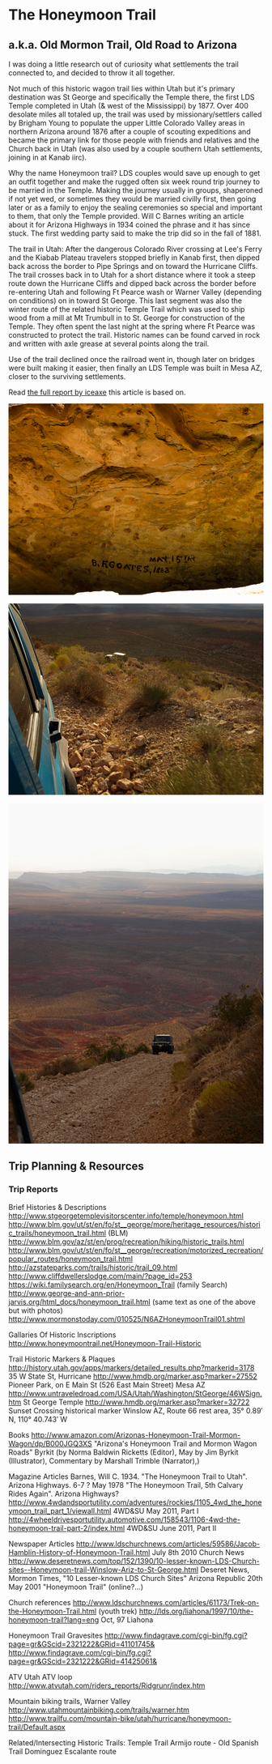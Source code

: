 # The Honeymoon Trail
## a.k.a. Old Mormon Trail, Old Road to Arizona

I was doing a little research out of curiosity what settlements the trail connected to, and decided to throw it all together.

Not much of this historic wagon trail lies within Utah but it's primary destination was St George and specifically the Temple there,
the first LDS Temple completed in Utah (& west of the Mississippi) by 1877. Over 400 desolate miles all totaled up, the trail was
used by missionary/settlers called by Brigham Young to populate the upper Little Colorado Valley areas in northern Arizona around
1876 after a couple of scouting expeditions and became the primary link for those people with friends and relatives and the
Church back in Utah (was also used by a couple southern Utah settlements, joining in at Kanab iirc).

Why the name Honeymoon trail? LDS couples would save up enough to get an outfit together and make the rugged often six week
round trip journey to be married in the Temple. Making the journey usually in groups, shaperoned if not yet wed, or sometimes they
would be married civilly first, then going later or as a family to enjoy the sealing ceremonies so special and important to them, that
only the Temple provided. Will C Barnes writing an article about it for Arizona Highways in 1934 coined the phrase and it has since
stuck. The first wedding party said to make the trip did so in the fall of 1881.

The trail in Utah: After the dangerous Colorado River crossing at Lee's Ferry and the Kiabab Plateau travelers stopped briefly in Kanab
first, then dipped back across the border to Pipe Springs and on toward the Hurricane Cliffs. The trail crosses back in to Utah for a
short distance where it took a steep route down the Hurricane Cliffs and dipped back across the border before re-entering Utah and
following Ft Pearce wash or Warner Valley (depending on conditions) on in toward St George. This last segment was also the winter
route of the related historic Temple Trail which was used to ship wood from a mill at Mt Trumbull in to St. George for construction of
the Temple. They often spent the last night at the spring where Ft Pearce was constructed to protect the trail. Historic names
can be found carved in rock and written with axle grease at several points along the trail.

Use of the trail declined once the railroad went in, though later on bridges were built making it easier, then finally an LDS Temple was
built in Mesa AZ, closer to the surviving settlements.

Read [the full report by iceaxe](https://www.expeditionutah.com/forum/index.php?threads/honeymoon-trail.2292/) this article is based on.


![Fort Pearce - Photo: iceaxe](fortPearce.jpg)

![Switchback up the Hurricane Cliffs - Photo: iceaxe](switchback.jpg)

![Still climbing :) - Photo: iceaxe](stillClimbing.jpg) 


## Trip Planning & Resources

### Trip Reports

Brief Histories & Descriptions
http://www.stgeorgetemplevisitorscenter.info/temple/honeymoon.html
http://www.blm.gov/ut/st/en/fo/st__george/more/heritage_resources/historic_trails/honeymoon_trail.html (BLM)
http://www.blm.gov/az/st/en/prog/recreation/hiking/historic_trails.html
http://www.blm.gov/ut/st/en/fo/st__george/recreation/motorized_recreation/popular_routes/honeymoon_trail.html
http://azstateparks.com/trails/historic/trail_09.html
http://www.cliffdwellerslodge.com/main/?page_id=253
https://wiki.familysearch.org/en/Honeymoon_Trail (family Search)
http://www.george-and-ann-prior-jarvis.org/html_docs/honeymoon_trail.html (same text as one of the above but with photos)
http://www.mormonstoday.com/010525/N6AZHoneymoonTrail01.shtml

Gallaries Of Historic Inscriptions
http://www.honeymoontrail.net/Honeymoon-Trail-Historic

Trail Historic Markers & Plaques
http://history.utah.gov/apps/markers/detailed_results.php?markerid=3178 35 W State St, Hurricane
http://www.hmdb.org/marker.asp?marker=27552 Pioneer Park, on E Main St (526 East Main Street) Mesa AZ
http://www.untraveledroad.com/USA/Utah/Washington/StGeorge/46WSign.htm St George Temple
http://www.hmdb.org/marker.asp?marker=32722 Sunset Crossing historical marker Winslow AZ, Route 66 rest area, 35° 0.89′ N, 110° 40.743′ W

Books
http://www.amazon.com/Arizonas-Honeymoon-Trail-Mormon-Wagon/dp/B000JGQ3XS "Arizona's Honeymoon Trail and Mormon Wagon Roads" Byrkit
(by Norma Baldwin Ricketts (Editor), May by Jim Byrkit (Illustrator), Commentary by Marshall Trimble (Narrator),)

Magazine Articles
Barnes, Will C. 1934. "The Honeymoon Trail to Utah". Arizona Highways. 6-7
? May 1978 "The Honeymoon Trail, 5th Calvary Rides Again". Arizona Highways?
http://www.4wdandsportutility.com/adventures/rockies/1105_4wd_the_honeymoon_trail_part_1/viewall.html 4WD&SU May 2011, Part I
http://4wheeldrivesportutility.automotive.com/158543/1106-4wd-the-honeymoon-trail-part-2/index.html 4WD&SU June 2011, Part II

Newspaper Articles
http://www.ldschurchnews.com/articles/59586/Jacob-Hamblin-History-of-Honeymoon-Trail.html July 8th 2010 Church News
http://www.deseretnews.com/top/152/1390/10-lesser-known-LDS-Church-sites--Honeymoon-trail-Winslow-Ariz-to-St-George.html Deseret News, Mormon Times, "10 Lesser-known LDS Church Sites"
Arizona Republic 20th May 2001 "Honeymoon Trail" (online?...)

Church references
http://www.ldschurchnews.com/articles/61173/Trek-on-the-Honeymoon-Trail.html (youth trek)
http://lds.org/liahona/1997/10/the-honeymoon-trail?lang=eng Oct, 97 Liahona

Honeymoon Trail Gravesites
http://www.findagrave.com/cgi-bin/fg.cgi?page=gr&GScid=2321222&GRid=41101745&
http://www.findagrave.com/cgi-bin/fg.cgi?page=gr&GScid=2321222&GRid=41425061&

ATV Utah ATV loop
http://www.atvutah.com/riders_reports/Ridgrunr/index.htm

Mountain biking trails, Warner Valley
http://www.utahmountainbiking.com/trails/warner.htm
http://www.trailfu.com/mountain-bike/utah/hurricane/honeymoon-trail/Default.aspx

Related/Intersecting Historic Trails:
Temple Trail
Armijo route - Old Spanish Trail
Dominguez Escalante route
